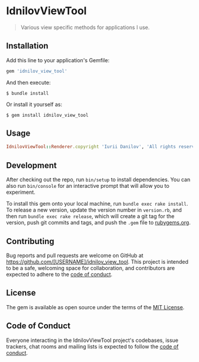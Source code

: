 # IdnilovViewTool

> Various view specific methods for applications I use.

## Installation

Add this line to your application's Gemfile:

```ruby
gem 'idnilov_view_tool'
```

And then execute:

    $ bundle install

Or install it yourself as:

    $ gem install idnilov_view_tool

## Usage

```ruby
IdnilovViewTool::Renderer.copyright 'Iurii Danilov', 'All rights reserved'
```

## Development

After checking out the repo, run `bin/setup` to install dependencies. You can also run `bin/console` for an interactive prompt that will allow you to experiment.

To install this gem onto your local machine, run `bundle exec rake install`. To release a new version, update the version number in `version.rb`, and then run `bundle exec rake release`, which will create a git tag for the version, push git commits and tags, and push the `.gem` file to [rubygems.org](https://rubygems.org).

## Contributing

Bug reports and pull requests are welcome on GitHub at https://github.com/[USERNAME]/idnilov_view_tool. This project is intended to be a safe, welcoming space for collaboration, and contributors are expected to adhere to the [code of conduct](https://github.com/[USERNAME]/idnilov_view_tool/blob/master/CODE_OF_CONDUCT.md).


## License

The gem is available as open source under the terms of the [MIT License](https://opensource.org/licenses/MIT).

## Code of Conduct

Everyone interacting in the IdnilovViewTool project's codebases, issue trackers, chat rooms and mailing lists is expected to follow the [code of conduct](https://github.com/[USERNAME]/idnilov_view_tool/blob/master/CODE_OF_CONDUCT.md).
